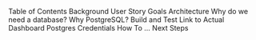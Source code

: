 Table of Contents
Background
User Story
Goals
Architecture
Why do we need a database? Why PostgreSQL?
Build and Test
Link to Actual Dashboard
Postgres Credentials
How To ...
Next Steps
